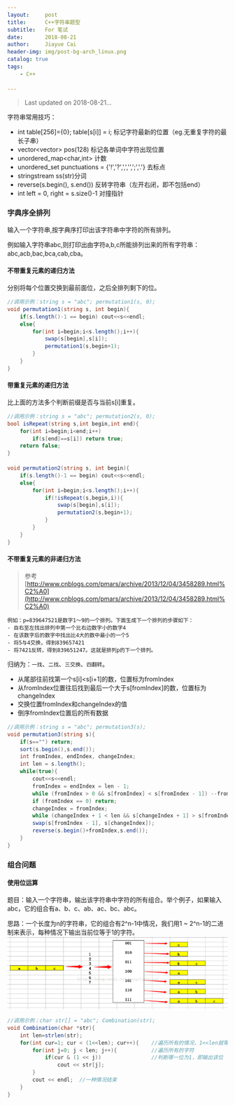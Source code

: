 ```yaml
---
layout:     post
title:      C++字符串题型
subtitle:   For 笔试
date:       2018-08-21
author:     Jiayue Cai
header-img: img/post-bg-arch_linux.png
catalog: true
tags:
    - C++

---
```



> Last updated on 2018-08-21...

字符串常用技巧：
- int table[256]={0}; table[s[i]] = i; 标记字符最新的位置（eg.无重复字符的最长子串）
- vector<vector<int>> pos(128) 标记各单词中字符出现位置
- unordered_map<char,int> 计数
- unordered_set<char> punctuations = {'!','?',',','\',';','.'} 去标点
- stringstream ss(str)分词
- reverse(s.begin(), s.end()) 反转字符串（左开右闭，即不包括end）
- int left = 0, right = s.size()-1 对撞指针

### 字典序全排列

输入一个字符串,按字典序打印出该字符串中字符的所有排列。

例如输入字符串abc,则打印出由字符a,b,c所能排列出来的所有字符串：abc,acb,bac,bca,cab,cba。

#### 不带重复元素的递归方法

分别将每个位置交换到最前面位，之后全排列剩下的位。

```c#
//调用示例：string s = "abc"; permutation1(s, 0);
void permutation1(string s, int begin){
	if(s.length()-1 == begin) cout<<s<<endl;
	else{
		for(int i=begin;i<s.length();i++){
			swap(s[begin],s[i]);
			permutation1(s,begin+1);
		}
	}
}
```

#### 带重复元素的递归方法

比上面的方法多个判断前缀是否与当前s[i]重复。

```c#
//调用示例：string s = "abc"; permutation2(s, 0);
bool isRepeat(string s,int begin,int end){
    for(int i=begin;i<end;i++)
        if(s[end]==s[i]) return true;
    return false;
}

void permutation2(string s, int begin){
	if(s.length()-1 == begin) cout<<s<<endl;
	else{
		for(int i=begin;i<s.length();i++){
			if(!isRepeat(s,begin,i)){
				swap(s[begin],s[i]);
				permutation2(s,begin+1);
			}
		}
	}
}
```

#### 不带重复元素的非递归方法

> 参考[http://www.cnblogs.com/pmars/archive/2013/12/04/3458289.html%C2%A0](http://www.cnblogs.com/pmars/archive/2013/12/04/3458289.html%C2%A0)

```
例如：p=839647521是数字1～9的一个排列。下面生成下一个排列的步骤如下：
- 自右至左找出排列中第一个比右边数字小的数字4
- 在该数字后的数字中找出比4大的数中最小的一个5
- 将5与4交换，得到839657421
- 将7421反转，得到839651247。这就是排列p的下一个排列。
```

归纳为：`一找`、`二找`、`三交换`、`四翻转`。
- 从尾部往前找第一个s[i]<s[i+1]的数，位置标为fromIndex
- 从fromIndex位置往后找到最后一个大于s[fromIndex]的数，位置标为changeIndex
- 交换位置fromIndex和changeIndex的值
- 倒序fromIndex位置后的所有数据

```c#
//调用示例：string s = "abc"; permutation3(s);
void permutation3(string s){
	if(s=="") return;
	sort(s.begin(),s.end());
	int fromIndex, endIndex, changeIndex;
	int len = s.length();
	while(true){
		cout<<s<<endl;
		fromIndex = endIndex = len - 1;
        while (fromIndex > 0 && s[fromIndex] < s[fromIndex - 1]) --fromIndex;
        if (fromIndex == 0) return;
        changeIndex = fromIndex;
        while (changeIndex + 1 < len && s[changeIndex + 1] > s[fromIndex - 1]) ++changeIndex;
        swap(s[fromIndex - 1], s[changeIndex]);   
        reverse(s.begin()+fromIndex,s.end());
	}
}
```

### 组合问题

#### 使用位运算

题目：输入一个字符串，输出该字符串中字符的所有组合。举个例子，如果输入abc，它的组合有a、b、c、ab、ac、bc、abc。

思路：一个长度为n的字符串，它的组合有2^n-1中情况，我们用1 ~ 2^n-1的二进制来表示，每种情况下输出当前位等于1的字符。
![](/img/post/20180821/1.png)

```c#
//调用示例；char str[] = "abc"; Combination(str);
void Combination(char *str){
	int len=strlen(str); 
	for(int cur=1; cur < (1<<len); cur++){    //遍历所有的情况，1<<len就等于2^len，遍历1 ~ 2^len-1
		for(int j=0; j < len; j++){           //遍历所有的字符
			if(cur & (1 << j))                //判断哪一位为1，即输出该位
				cout << str[j]; 
		}
		cout << endl;  //一种情况结束
	}
}
```
